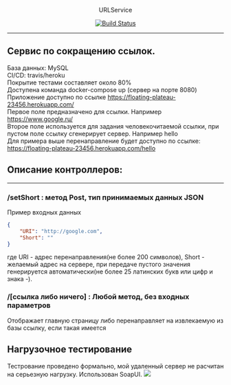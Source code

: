 <p align="center">URLService</p>
<p align="center">
  <a href="https://travis-ci.org/github/x421/URLService"><img src="https://travis-ci.org/x421/URLService.svg" alt="Build Status"></a>
</p>
<hr>

## Сервис по сокращению ссылок.<br>
База данных: MySQL<br>
CI/CD: travis/heroku<br>
Покрытие тестами составляет около 80%<br>
Доступена команда docker-compose up (сервер на порте 8080)<br>
Приложение доступно по ссылке <a href="https://floating-plateau-23456.herokuapp.com/">https://floating-plateau-23456.herokuapp.com/</a><br>
Первое поле предназначено для ссылки. Например https://www.google.ru/ <br>
Второе поле используется для задания человекочитаемой ссылки, при пустом поле ссылку сгенерирует сервер. Например hello <br>
Для примера выше перенаправление будет доступно по ссылке: https://floating-plateau-23456.herokuapp.com/hello 

## Описание контроллеров:
<hr>

  ### /setShort : метод Post, тип принимаемых данных JSON <br>
  Пример входных данных
  ```json
  {
      "URI": "http://google.com",
      "Short": ""
  }
  ```
  где URI - адрес перенаправления(не более 200 символов), Short - желаемый адрес на сервере, при передаче пустого значения генерируется автоматически(не более 25 латинских букв или цифр и знака -). 

  ### /[ссылка либо ничего] : Любой метод, без входных параметров
  Отображает главную страницу либо перенаправляет на извлекаемую из базы ссылку, если такая имеется

## Нагрузочное тестирование <br>
Тестрование проведено формально, мой удаленный сервер не расчитан на серьезную нагрузку. Использован SoapUI.
<img src="https://i.ibb.co/1J6SPXm/image.png">
